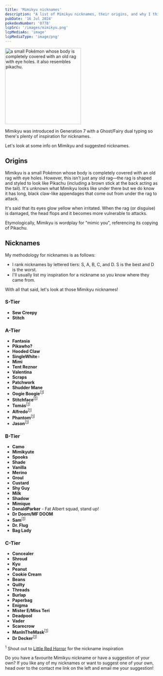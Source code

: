 ```yaml
---
title: 'Mimikyu nicknames'
description: "A list of Mimikyu nicknames, their origins, and why I think they're cool."
pubDate: '16 Jul 2024'
pokedexNumber: '0778'
lcpSrc: '/images/mimikyu.png'
lcpMediaAs: 'image'
lcpMediaType: 'image/png'
---
```


<div class="img-center">
	<picture>
		<source srcset="/images/mimikyu.webp" type="image/webp">
		<img src="/images/mimikyu.png" width="250px" height="250px" alt="a small Pokémon whose body is completely covered with an old rag with eye holes. it also resembles pikachu.">
	</picture>
</div>

Mimikyu was introduced in Generation 7 with a Ghost/Fairy dual typing so there's plenty of inspiration for nicknames.

Let's look at some info on Mimikyu and suggested nicknames.

## Origins

Mimikyu is a small Pokémon whose body is completely covered with an old rag with eye holes. However, this isn't just any old rag—the rag is shaped and styled to look like Pikachu (including a brown stick at the back acting as the tail). It's unknown what Mimikyu looks like under there but we do know it has long, black claw-like appendages that come out from under the rag to attack.

It's said that its eyes glow yellow when irritated. When the rag (or disguise) is damaged, the head flops and it becomes more vulnerable to attacks.

Etymologically, Mimikyu is wordplay for "mimic you", referencing its copying of Pikachu.

## Nicknames

My methodology for nicknames is as follows:

* I rank nicknames by lettered tiers: S, A, B, C, and D. S is the best and D is the worst.
* I'll usually list my inspiration for a nickname so you know where they came from.

With all that said, let's look at those Mimikyu nicknames!

### S-Tier

* **Sew Creepy**
* **Stitch**

### A-Tier

* **Fantasia**
* **Pikawho?**
* **Hooded Claw**
* **SingleWhite♀**
* **Mimi**
* **Tent Reznor**
* **Valentina**
* **Scraps**
* **Patchwork**
* **Shudder Mane**
* **Oogie Boogie**<sup>[<a href="#ref-1">1</a>]</sup>
* **Stitchface**<sup>[<a href="#ref-1">1</a>]</sup>
* **Tomás**<sup>[<a href="#ref-1">1</a>]</sup>
* **Alfredo**<sup>[<a href="#ref-1">1</a>]</sup>
* **Phantom**<sup>[<a href="#ref-1">1</a>]</sup>
* **Jason**<sup>[<a href="#ref-1">1</a>]</sup>

### B-Tier

* **Camo**
* **Mimikyute**
* **Spooks**
* **Shade**
* **Vanilla**
* **Merino**
* **Groul**
* **Custard**
* **Shy Guy**
* **Milk**
* **Shadow**
* **Mimique**
* **DonaldParker** - Fat Albert squad, stand up!
* **Dr Doom/MF DOOM**
* **Sam**<sup>[<a href="#ref-1">1</a>]</sup>
* **Dr. Flug**
* **Bag Lady**

### C-Tier

* **Concealer**
* **Shroud**
* **Kyu**
* **Peanut**
* **Cookie Cream**
* **Beans**
* **Quilty**
* **Threads**
* **Burlap**
* **Paperbag**
* **Enigma**
* **Mister E/Miss Teri**
* **Deadpool**
* **Vader**
* **Scarecrow**
* **ManInTheMask**<sup>[<a href="#ref-1">1</a>]</sup>
* **Dr Decker**<sup>[<a href="#ref-1">1</a>]</sup>

<sup id="ref-1">1</sup> Shout out to [Little Red Horror](https://littleredhorror.wordpress.com/2020/07/31/burlap-bad-guys/) for the nickname inspiration

Do you have a favourite Mimikyu nickname or have a suggestion of your own? If you like any of my nicknames or want to suggest one of your own, head over to the contact me link on the left and email me your suggestion!